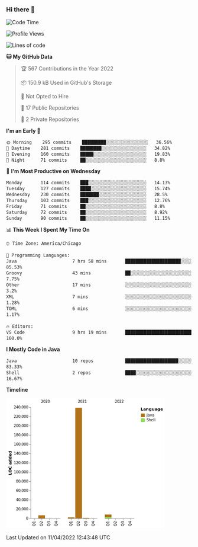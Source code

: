 ### Hi there 👋


<!--START_SECTION:waka-->
![Code Time](http://img.shields.io/badge/Code%20Time-2%2C205%20hrs%2051%20mins-blue)

![Profile Views](http://img.shields.io/badge/Profile%20Views-0-blue)

![Lines of code](https://img.shields.io/badge/From%20Hello%20World%20I%27ve%20Written-257%20Thousand%20lines%20of%20code-blue)

**🐱 My GitHub Data** 

> 🏆 567 Contributions in the Year 2022
 > 
> 📦 150.9 kB Used in GitHub's Storage 
 > 
> 🚫 Not Opted to Hire
 > 
> 📜 17 Public Repositories 
 > 
> 🔑 2 Private Repositories  
 > 
**I'm an Early 🐤** 

```text
🌞 Morning    295 commits    █████████░░░░░░░░░░░░░░░░   36.56% 
🌆 Daytime    281 commits    ████████░░░░░░░░░░░░░░░░░   34.82% 
🌃 Evening    160 commits    █████░░░░░░░░░░░░░░░░░░░░   19.83% 
🌙 Night      71 commits     ██░░░░░░░░░░░░░░░░░░░░░░░   8.8%

```
📅 **I'm Most Productive on Wednesday** 

```text
Monday       114 commits    ███░░░░░░░░░░░░░░░░░░░░░░   14.13% 
Tuesday      127 commits    ████░░░░░░░░░░░░░░░░░░░░░   15.74% 
Wednesday    230 commits    ███████░░░░░░░░░░░░░░░░░░   28.5% 
Thursday     103 commits    ███░░░░░░░░░░░░░░░░░░░░░░   12.76% 
Friday       71 commits     ██░░░░░░░░░░░░░░░░░░░░░░░   8.8% 
Saturday     72 commits     ██░░░░░░░░░░░░░░░░░░░░░░░   8.92% 
Sunday       90 commits     ██░░░░░░░░░░░░░░░░░░░░░░░   11.15%

```


📊 **This Week I Spent My Time On** 

```text
⌚︎ Time Zone: America/Chicago

💬 Programming Languages: 
Java                     7 hrs 58 mins       █████████████████████░░░░   85.53% 
Groovy                   43 mins             ██░░░░░░░░░░░░░░░░░░░░░░░   7.75% 
Other                    17 mins             ░░░░░░░░░░░░░░░░░░░░░░░░░   3.2% 
XML                      7 mins              ░░░░░░░░░░░░░░░░░░░░░░░░░   1.28% 
TOML                     6 mins              ░░░░░░░░░░░░░░░░░░░░░░░░░   1.17%

🔥 Editors: 
VS Code                  9 hrs 19 mins       █████████████████████████   100.0%

```

**I Mostly Code in Java** 

```text
Java                     10 repos            ████████████████████░░░░░   83.33% 
Shell                    2 repos             ████░░░░░░░░░░░░░░░░░░░░░   16.67%

```


**Timeline**

![Chart not found](https://raw.githubusercontent.com/powercasgamer/powercasgamer/master/charts/bar_graph.png) 


 Last Updated on 11/04/2022 12:43:48 UTC
<!--END_SECTION:waka-->
